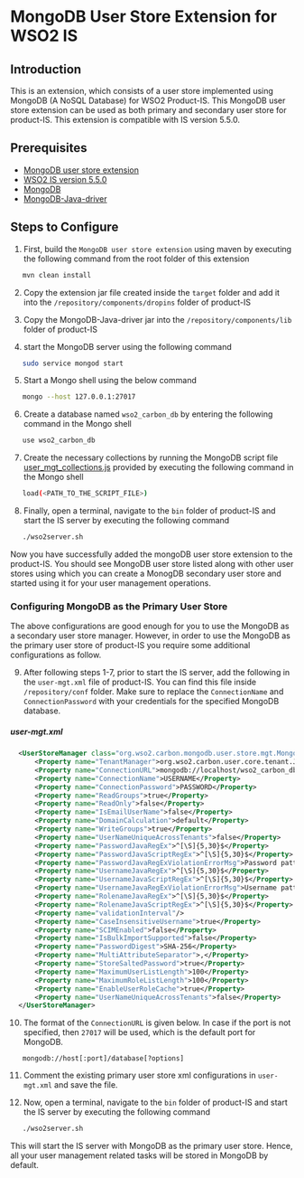
# MongoDB User Store Extension for WSO2 IS

## Introduction
This is an extension, which consists of a user store implemented using MongoDB (A NoSQL Database) for WSO2 Product-IS. This MongoDB user store extension can be used as both primary and secondary user store for product-IS. This extension is compatible with IS version 5.5.0. 

## Prerequisites
- [MongoDB user store extension](https://github.com/pranavan15/mongodb-user-store-wso2-is/archive/master.zip)
- [WSO2 IS version 5.5.0](https://wso2.com/identity-and-access-management/install)
- [MongoDB](https://www.mongodb.com/download-center?jmp=nav#community)
- [MongoDB-Java-driver](https://oss.sonatype.org/content/repositories/releases/org/mongodb/mongo-java-driver/3.7.0/mongo-java-driver-3.7.0.jar)

## Steps to Configure
1. First, build the `MongoDB user store extension` using maven by executing the following command from the root folder of this extension
```bash
   mvn clean install    
```

2. Copy the extension jar file created inside the `target` folder and add it into the `/repository/components/dropins` folder of product-IS 

3. Copy the MongoDB-Java-driver jar into the `/repository/components/lib` folder of product-IS

4. start the MongoDB server using the following command
```bash
   sudo service mongod start  
```

5. Start a Mongo shell using the below command
```bash
   mongo --host 127.0.0.1:27017
```

6. Create a database named `wso2_carbon_db` by entering the following command in the Mongo shell
```bash
   use wso2_carbon_db
```

7. Create the necessary collections by running the MongoDB script file [user_mgt_collections.js](/dbscripts/user_mgt_collections.js) provided by executing the following command in the Mongo shell
```bash
   load(<PATH_TO_THE_SCRIPT_FILE>)
```

8. Finally, open a terminal, navigate to the `bin` folder of product-IS and start the IS server by executing the following command
```bash
   ./wso2server.sh
```

Now you have successfully added the mongoDB user store extension to the product-IS. You should see MongoDB user store listed along with other user stores using which you can create a MonogDB secondary user store and started using it for your user management operations. 


### Configuring MongoDB as the Primary User Store

The above configurations are good enough for you to use the MongoDB as a secondary user store manager. However, in order to use the MongoDB as the primary user store of product-IS you require some additional configurations as follow. 

9. After following steps 1-7, prior to start the IS server, add the following in the `user-mgt.xml` file of product-IS. You can find this file inside `/repository/conf` folder. Make sure to replace the `ConnectionName` and `ConnectionPassword` with your credentials for the specified MongoDB database. 

##### user-mgt.xml
```xml
  <UserStoreManager class="org.wso2.carbon.mongodb.user.store.mgt.MongoDBUserStoreManager">
      <Property name="TenantManager">org.wso2.carbon.user.core.tenant.JDBCTenantManager</Property>
      <Property name="ConnectionURL">mongodb://localhost/wso2_carbon_db</Property>
      <Property name="ConnectionName">USERNAME</Property>
      <Property name="ConnectionPassword">PASSWORD</Property>
      <Property name="ReadGroups">true</Property>
      <Property name="ReadOnly">false</Property>
      <Property name="IsEmailUserName">false</Property>
      <Property name="DomainCalculation">default</Property>
      <Property name="WriteGroups">true</Property>
      <Property name="UserNameUniqueAcrossTenants">false</Property>
      <Property name="PasswordJavaRegEx">^[\S]{5,30}$</Property>
      <Property name="PasswordJavaScriptRegEx">^[\S]{5,30}$</Property>
      <Property name="PasswordJavaRegExViolationErrorMsg">Password pattern policy violated.</Property>
      <Property name="UsernameJavaRegEx">^[\S]{5,30}$</Property>
      <Property name="UsernameJavaScriptRegEx">^[\S]{5,30}$</Property>
      <Property name="UsernameJavaRegExViolationErrorMsg">Username pattern policy violated.</Property>
      <Property name="RolenameJavaRegEx">^[\S]{5,30}$</Property>
      <Property name="RolenameJavaScriptRegEx">^[\S]{5,30}$</Property>
      <Property name="validationInterval"/>
      <Property name="CaseInsensitiveUsername">true</Property>
      <Property name="SCIMEnabled">false</Property>
      <Property name="IsBulkImportSupported">false</Property>
      <Property name="PasswordDigest">SHA-256</Property>
      <Property name="MultiAttributeSeparator">,</Property>
      <Property name="StoreSaltedPassword">true</Property>
      <Property name="MaximumUserListLength">100</Property>
      <Property name="MaximumRoleListLength">100</Property>
      <Property name="EnableUserRoleCache">true</Property>
      <Property name="UserNameUniqueAcrossTenants">false</Property>            
  </UserStoreManager>
```

10. The format of the `ConnectionURL` is given below. In case if the port is not specified, then `27017` will be used, which is the default port for MongoDB.
```
   mongodb://host[:port]/database[?options]
```

11. Comment the existing primary user store xml configurations in `user-mgt.xml` and save the file.

12. Now, open a terminal, navigate to the `bin` folder of product-IS and start the IS server by executing the following command
```bash
   ./wso2server.sh
```

This will start the IS server with MongoDB as the primary user store. Hence, all your user management related tasks will be stored in MongoDB by default.

